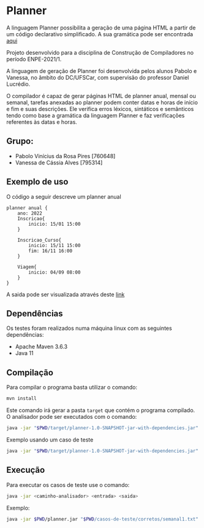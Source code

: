 # Planner
A linguagem Planner possibilita a geração de uma página HTML a partir de um código declarativo simplificado.
A sua gramática pode ser encontrada [aqui](https://raw.githubusercontent.com/18argon/compiladores-enpe3/main/trabalho4/planner/gramatica.pdf)

Projeto desenvolvido para a disciplina de Construção de Compiladores no período ENPE-2021/1.

A linguagem de geração de Planner foi desenvolvida pelos alunos Pabolo e Vanessa, no âmbito do DC/UFSCar, com supervisão do professor Daniel Lucrédio. 

O compilador é capaz de gerar páginas HTML de planner anual, mensal ou semanal, tarefas anexadas ao planner podem conter datas e horas de 
início e fim e suas descrições. Ele verifica erros léxicos, sintáticos e semânticos tendo como base a gramática da linguagem Planner e faz 
verificações referentes às datas e horas.

## Grupo:
- Pabolo Vinícius da Rosa Pires \[760648\]
- Vanessa de Cássia Alves  \[795314\]

## Exemplo de uso
O código a seguir descreve um planner anual
```
planner anual {
    ano: 2022
    Inscricao{
        inicio: 15/01 15:00
    }

    Inscricao_Curso{
        inicio: 15/11 15:00
        fim: 16/11 16:00
    }

    Viagem{
        inicio: 04/09 08:00
    }
}
```
A saida pode ser visualizada através deste [link](https://htmlpreview.github.io/?https://github.com/18argon/compiladores-enpe3/blob/main/trabalho4/planner/casos-de-teste/corretos/saida/anual1.html)


## Dependências
Os testes foram realizados numa máquina linux com as seguintes dependências:

- Apache Maven 3.6.3
- Java 11

## Compilação
Para compilar o programa basta utilizar o comando:

``` bash
mvn install
```

Este comando irá gerar a pasta `target` que contém o programa compilado. O analisador pode ser executados com o comando:

``` bash
java -jar "$PWD/target/planner-1.0-SNAPSHOT-jar-with-dependencies.jar" <entrada> <saida>
```

Exemplo usando um caso de teste
``` bash
java -jar "$PWD/target/planner-1.0-SNAPSHOT-jar-with-dependencies.jar" "$PWD/casos-de-teste/corretos/semanal1.txt" "$PWD/tmp/saida.txt"
```

## Execução
Para executar os casos de teste use o comando:

``` bash
java -jar <caminho-analisador> <entrada> <saida>
```

Exemplo:

``` bash
java -jar $PWD/planner.jar "$PWD/casos-de-teste/corretos/semanal1.txt" "$PWD/saida.txt"
```


